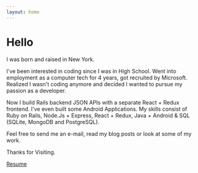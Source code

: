 ```yaml
---
layout: home
---
```

# Hello

I was born and raised in New York.

I've been interested in coding since I was in High School. Went into employment
as a computer tech for 4 years, got recruited by Microsoft. Realized I
wasn't coding anymore and decided I wanted to pursue my passion as a developer.

Now I build Rails backend JSON APIs with a separate React + Redux
frontend. I've even built some Android Applications. My skills consist
of Ruby on Rails, Node.Js + Express, React + Redux, Java + Android
& SQL (SQLite, MongoDB and PostgreSQL).

Feel free to send me an e-mail, read my blog posts or look at some of my work.

Thanks for Visiting.

<a href="/assets/resume-mohammed-chisti.pdf" download>Resume</a>
